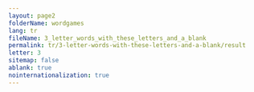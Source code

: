 ```yaml
---
layout: page2
folderName: wordgames
lang: tr
fileName: 3_letter_words_with_these_letters_and_a_blank
permalink: tr/3-letter-words-with-these-letters-and-a-blank/result
letter: 3
sitemap: false
ablank: true
nointernationalization: true
---
```

